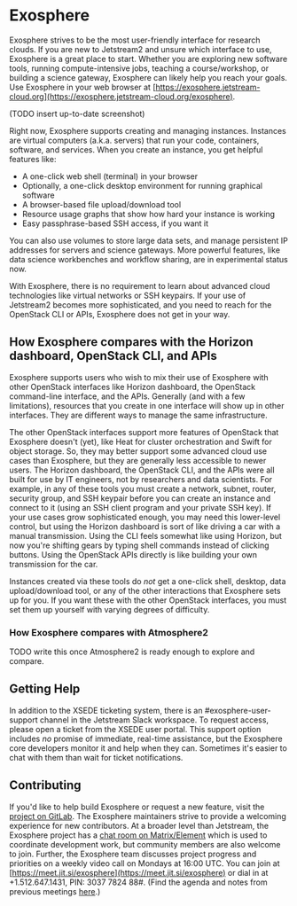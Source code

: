 # Exosphere

Exosphere strives to be the most user-friendly interface for research clouds. If you are new to Jetstream2 and unsure which interface to use, Exosphere is a great place to start. Whether you are exploring new software tools, running compute-intensive jobs, teaching a course/workshop, or building a science gateway, Exosphere can likely help you reach your goals. Use Exosphere in your web browser at [https://exosphere.jetstream-cloud.org](https://exosphere.jetstream-cloud.org/exosphere).

(TODO insert up-to-date screenshot)

Right now, Exosphere supports creating and managing instances. Instances are virtual computers (a.k.a. servers) that run your code, containers, software, and services. When you create an instance, you get helpful features like:

- A one-click web shell (terminal) in your browser
- Optionally, a one-click desktop environment for running graphical software
- A browser-based file upload/download tool
- Resource usage graphs that show how hard your instance is working
- Easy passphrase-based SSH access, if you want it

You can also use volumes to store large data sets, and manage persistent IP addresses for servers and science gateways. More powerful features, like data science workbenches and workflow sharing, are in experimental status now.

With Exosphere, there is no requirement to learn about advanced cloud technologies like virtual networks or SSH keypairs. If your use of Jetstream2 becomes more sophisticated, and you need to reach for the OpenStack CLI or APIs, Exosphere does not get in your way.

## How Exosphere compares with the Horizon dashboard, OpenStack CLI, and APIs

Exosphere supports users who wish to mix their use of Exosphere with other OpenStack interfaces like Horizon dashboard, the OpenStack command-line interface, and the APIs. Generally (and with a few limitations), resources that you create in one interface will show up in other interfaces. They are different ways to manage the same infrastructure.

The other OpenStack interfaces support more features of OpenStack that Exosphere doesn't (yet), like Heat for cluster orchestration and Swift for object storage. So, they may better support some advanced cloud use cases than Exosphere, but they are generally less accessible to newer users. The Horizon dashboard, the OpenStack CLI, and the APIs were all built for use by IT engineers, not by researchers and data scientists. For example, in any of these tools you must create a network, subnet, router, security group, and SSH keypair before you can create an instance and connect to it (using an SSH client program and your private SSH key). If your use cases grow sophisticated enough, you may need this lower-level control, but using the Horizon dashboard is sort of like driving a car with a manual transmission. Using the CLI feels somewhat like using Horizon, but now you're shifting gears by typing shell commands instead of clicking buttons. Using the OpenStack APIs directly is like building your own transmission for the car.

Instances created via these tools do _not_ get a one-click shell, desktop, data upload/download tool, or any of the other interactions that Exosphere sets up for you. If you want these with the other OpenStack interfaces, you must set them up yourself with varying degrees of difficulty.

### How Exosphere compares with Atmosphere2

TODO write this once Atmosphere2 is ready enough to explore and compare.


## Getting Help

In addition to the XSEDE ticketing system, there is an #exosphere-user-support channel in the Jetstream Slack workspace. To request access, please open a ticket from the XSEDE user portal. This support option includes _no_ promise of immediate, real-time assistance, but the Exosphere core developers monitor it and help when they can. Sometimes it's easier to chat with them than wait for ticket notifications.

## Contributing

If you'd like to help build Exosphere or request a new feature, visit the [project on GitLab](https://gitlab.com/exosphere/exosphere). The Exosphere maintainers strive to provide a welcoming experience for new contributors. At a broader level than Jetstream, the Exosphere project has a [chat room on Matrix/Element](https://riot.im/app/#/room/#exosphere:matrix.org) which is used to coordinate development work, but community members are also welcome to join. Further, the Exosphere team discusses project progress and priorities on a weekly video call on Mondays at 16:00 UTC. You can join at [https://meet.jit.si/exosphere](https://meet.jit.si/exosphere) or dial in at +1.512.647.1431, PIN: 3037 7824 88#. (Find the agenda and notes from previous meetings [here](https://c-mart.sandcats.io/shared/wfRsWBVmJZ3maUn7HMFqNj_MR_Bzy1vob9CzWu1n7QI).)

